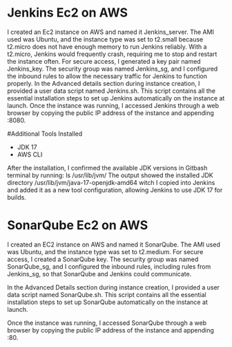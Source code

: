 # Jenkins Ec2 on AWS

I created an Ec2 instance on AWS and named it Jenkins_server.
The AMI used was Ubuntu, and the instance type was set to t2.small because t2.micro does not have enough memory to run Jenkins reliably. With a t2.micro, Jenkins would frequently crash, requiring me to stop and restart the instance often.
For secure access, I generated a key pair named Jenkins_key.
The security group was named Jenkins_sg, and I configured the inbound rules to allow the necessary traffic for Jenkins to function properly.
In the Advanced details section during instance creation, I provided a user data script named Jenkins.sh. 
This script contains all the essential installation steps to set up Jenkins automatically on the instance at launch.
Once the instance was running, I accessed Jenkins through a web browser by copying the public IP address of the instance and appending :8080.

#Additional Tools Installed
- JDK 17
- AWS CLI

After the installation, I confirmed the available JDK versions in Gitbash terminal by running: ls /usr/lib/jvm/
The output showed the installed JDK directory /usr/lib/jvm/java-17-openjdk-amd64 witch I copied into Jenkins and added it as a new tool configuration, allowing Jenkins to use JDK 17 for builds.

# SonarQube Ec2 on AWS

I created an EC2 instance on AWS and named it SonarQube. The AMI used was Ubuntu, and the instance type was set to t2.medium. For secure access, I created a SonarQube key. The security group was named SonarQube_sg, and I configured the inbound rules, including rules from Jenkins_sg, so that SonarQube and Jenkins could communicate.

In the Advanced Details section during instance creation, I provided a user data script named SonarQube.sh. This script contains all the essential installation steps to set up SonarQube automatically on the instance at launch.

Once the instance was running, I accessed SonarQube through a web browser by copying the public IP address of the instance and appending :80.
